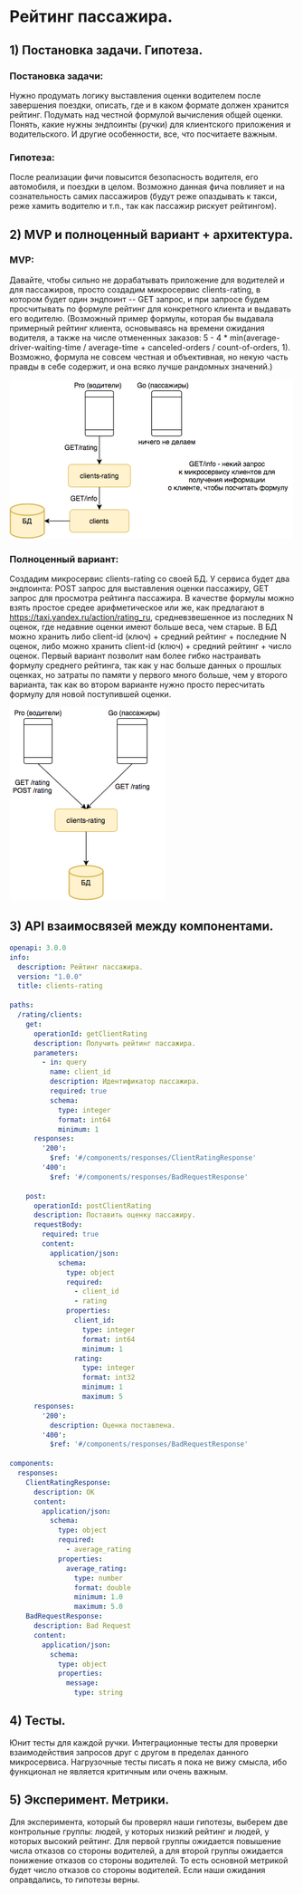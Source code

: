 # Рейтинг пассажира.

## 1) Постановка задачи. Гипотеза.

### Постановка задачи: 
Нужно продумать логику выставления оценки водителем после завершения поездки, описать, где и в каком формате должен хранится рейтинг. Подумать над честной формулой вычисления общей оценки. Понять, какие нужны эндпоинты (ручки) для клиентского приложения и водительского. И другие особенности, все, что посчитаете важным.

### Гипотеза:
После реализации фичи повысится безопасность водителя, его автомобиля, и поездки в целом. Возможно данная фича повлияет и на сознательность самих пассажиров (будут реже опаздывать к такси, реже хамить водителю и т.п., так как пассажир рискует рейтингом).

## 2) MVP и полноценный вариант + архитектура.

### MVP: 
Давайте, чтобы сильно не дорабатывать приложение для водителей и для пассажиров, просто создадим микросервис clients-rating, в котором будет один эндпоинт -- GET запрос, и при запросе будем просчитывать по формуле рейтинг для конкретного клиента и выдавать его водителю. 
(Возможный пример формулы, которая бы выдавала примерный рейтинг клиента, основываясь на времени ожидания водителя, а также на числе отмененных заказов: 5 - 4 * min(average-driver-waiting-time / average-time + canceled-orders / count-of-orders, 1). Возможно, формула не совсем честная и объективная, но некую часть правды в себе содержит, и она всяко лучше рандомных значений.)

![alt MVP](MVP.png "Title")

### Полноценный вариант: 
Создадим микросервис clients-rating со своей БД. 
У сервиса будет два эндпоинта:  POST запрос для выставления оценки пассажиру, GET запрос для просмотра рейтинга пассажира. 
В качестве формулы можно взять простое средее арифметическое или же, как предлагают в https://taxi.yandex.ru/action/rating_ru, средневзвешенное из последних N оценок, где недавние оценки имеют больше веса, чем старые.
В БД можно хранить либо client-id (ключ) + средний рейтинг + последние N оценок, либо можно хранить client-id (ключ) + средний рейтинг + число оценок. Первый вариант позволит нам более гибко настраивать формулу среднего рейтинга, так как у нас больше данных о прошлых оценках, но затраты по памяти у первого много больше, чем у второго варианта, так как во втором варианте нужно просто пересчитать формулу для новой поступившей оценки. 

![alt prod](prod.png "Title")

## 3) API взаимосвязей между компонентами.

```yaml
openapi: 3.0.0
info:
  description: Рейтинг пассажира.
  version: "1.0.0"
  title: clients-rating

paths:
  /rating/clients:
    get:
      operationId: getClientRating
      description: Получить рейтинг пассажира.
      parameters:
        - in: query
          name: client_id
          description: Идентификатор пассажира.
          required: true
          schema:
            type: integer
            format: int64
            minimum: 1
      responses:
        '200':
          $ref: '#/components/responses/ClientRatingResponse'
        '400':
          $ref: '#/components/responses/BadRequestResponse'

    post:
      operationId: postClientRating
      description: Поставить оценку пассажиру.
      requestBody:
        required: true
        content:
          application/json:
            schema: 
              type: object
              required:
                - client_id
                - rating
              properties:
                client_id:
                  type: integer
                  format: int64
                  minimum: 1    
                rating:
                  type: integer
                  format: int32
                  minimum: 1
                  maximum: 5
      responses:
        '200':
          description: Оценка поставлена.
        '400':
          $ref: '#/components/responses/BadRequestResponse'

components:
  responses:
    ClientRatingResponse:
      description: OK
      content:
        application/json:
          schema: 
            type: object
            required:
              - average_rating
            properties:
              average_rating:
                type: number
                format: double
                minimum: 1.0
                maximum: 5.0
    BadRequestResponse:
      description: Bad Request
      content:
        application/json:
          schema: 
            type: object
            properties:
              message:
                type: string      
```

## 4) Тесты.

Юнит тесты для каждой ручки.
Интеграционные тесты для проверки взаимодействия запросов друг с другом в пределах данного микросервиса.
Нагрузочные тесты писать я пока не вижу смысла, ибо функционал не является критичным или очень важным.

## 5) Эксперимент. Метрики.

Для эксперимента, который бы проверял наши гипотезы, выберем две контрольные группы: людей, у которых низкий рейтинг и людей, у которых высокий рейтинг. Для первой группы ожидается повышение числа отказов со стороны водителей, а для второй группы ожидается понижение отказов со стороны водителей. То есть основной метрикой будет число отказов со стороны водителей. Если наши ожидания оправдались, то гипотезы верны.

